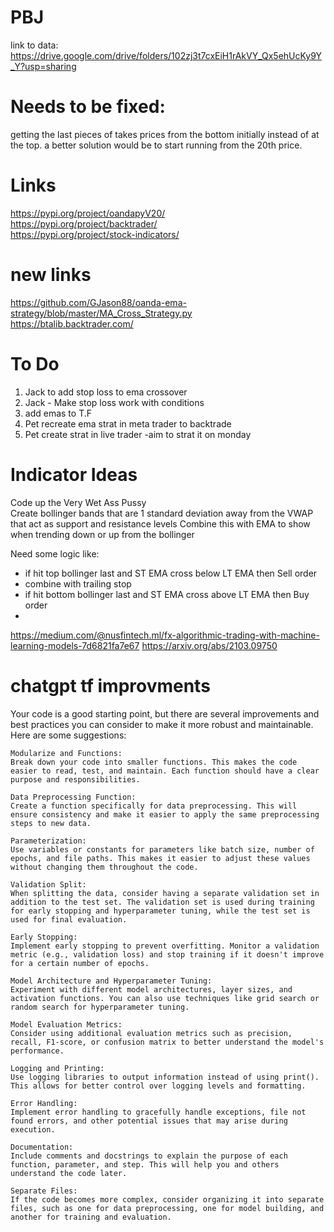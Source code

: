 # PBJ

link to data: https://drive.google.com/drive/folders/102zj3t7cxEiH1rAkVY_Qx5ehUcKy9Y_Y?usp=sharing

# Needs to be fixed:
getting the last pieces of takes prices from the bottom initially instead of at the top. a better solution would be to start running from the 20th price.


# Links
https://pypi.org/project/oandapyV20/ </br>
https://pypi.org/project/backtrader/ </br>
https://pypi.org/project/stock-indicators/ </br>

# new links
https://github.com/GJason88/oanda-ema-strategy/blob/master/MA_Cross_Strategy.py </br>
https://btalib.backtrader.com/

# To Do
1. Jack to add stop loss to ema crossover
2. Jack - Make stop loss work with conditions
3. add emas to T.F
4. Pet recreate ema strat in meta trader to backtrade
5. Pet create strat in live trader -aim to strat it on monday 

# Indicator Ideas
Code up the Very Wet Ass Pussy  
Create bollinger bands that are 1 standard deviation away from the VWAP that act as support and resistance levels 
Combine this with  EMA to show when trending down or  up from the bollinger 

Need some logic like:
- if hit top bollinger last and ST EMA cross below LT EMA then Sell order
- combine with trailing stop
- if hit bottom bollinger last and ST EMA cross above LT EMA then Buy order
- 
https://medium.com/@nusfintech.ml/fx-algorithmic-trading-with-machine-learning-models-7d6821fa7e67
https://arxiv.org/abs/2103.09750

# chatgpt tf improvments

Your code is a good starting point, but there are several improvements and best practices you can consider to make it more robust and maintainable. Here are some suggestions:

    Modularize and Functions:
    Break down your code into smaller functions. This makes the code easier to read, test, and maintain. Each function should have a clear purpose and responsibilities.

    Data Preprocessing Function:
    Create a function specifically for data preprocessing. This will ensure consistency and make it easier to apply the same preprocessing steps to new data.

    Parameterization:
    Use variables or constants for parameters like batch size, number of epochs, and file paths. This makes it easier to adjust these values without changing them throughout the code.

    Validation Split:
    When splitting the data, consider having a separate validation set in addition to the test set. The validation set is used during training for early stopping and hyperparameter tuning, while the test set is used for final evaluation.

    Early Stopping:
    Implement early stopping to prevent overfitting. Monitor a validation metric (e.g., validation loss) and stop training if it doesn't improve for a certain number of epochs.

    Model Architecture and Hyperparameter Tuning:
    Experiment with different model architectures, layer sizes, and activation functions. You can also use techniques like grid search or random search for hyperparameter tuning.

    Model Evaluation Metrics:
    Consider using additional evaluation metrics such as precision, recall, F1-score, or confusion matrix to better understand the model's performance.

    Logging and Printing:
    Use logging libraries to output information instead of using print(). This allows for better control over logging levels and formatting.

    Error Handling:
    Implement error handling to gracefully handle exceptions, file not found errors, and other potential issues that may arise during execution.

    Documentation:
    Include comments and docstrings to explain the purpose of each function, parameter, and step. This will help you and others understand the code later.

    Separate Files:
    If the code becomes more complex, consider organizing it into separate files, such as one for data preprocessing, one for model building, and another for training and evaluation.

